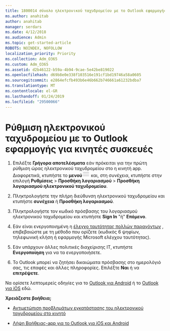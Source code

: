 ```yaml
---
title: 1800014 σύνολο ηλεκτρονικού ταχυδρομείου με το Outlook εφαρμογής για κινητές συσκευές
ms.author: anahitab
author: anahitab
manager: serdars
ms.date: 4/12/2018
ms.audience: Admin
ms.topic: get-started-article
ROBOTS: NOINDEX, NOFOLLOW
localization_priority: Priority
ms.collection: Adm_O365
ms.custom: Adm_O365
ms.assetid: d2b46122-b59a-4b94-9cae-5e42be819022
ms.openlocfilehash: d69b8e0e338f103516e191cf1bd19746a58a0605
ms.sourcegitcommit: e2864efcfb493b6e46b662b746661a61232bdba7
ms.translationtype: MT
ms.contentlocale: el-GR
ms.lasthandoff: 01/24/2019
ms.locfileid: "29500066"
---
```

# <a name="set-up-email-in-the-outlook-mobile-app"></a>Ρύθμιση ηλεκτρονικού ταχυδρομείου με το Outlook εφαρμογής για κινητές συσκευές

1. Επιλέξτε **Γρήγορα αποτελέσματα** εάν πρόκειται για την πρώτη ρύθμιση ώρας ηλεκτρονικού ταχυδρομείου στο η κινητή app. Διαφορετικά, κτυπήστε το **μενού**![κουμπί του μενού](media/265b9089-9630-42dd-a244-d9a412d8fe47.png) και, στη συνέχεια, κτυπήστε στην επιλογή **Ρυθμίσεις** \> **Προσθήκη λογαριασμού** \> **Προσθήκη λογαριασμού ηλεκτρονικού ταχυδρομείου**. 
    
2. Πληκτρολογήστε την πλήρη διεύθυνση ηλεκτρονικού ταχυδρομείου και κτυπήστε **συνέχεια** ή **Προσθήκη λογαριασμού**.
    
3. Πληκτρολογήστε τον κωδικό πρόσβασης του λογαριασμού ηλεκτρονικού ταχυδρομείου και κτυπήστε **Sign In** "ή" **Επόμενο**. 
    
4. Εάν είναι ενεργοποιημένη η [έλεγχο ταυτότητας πολλών παραγόντων](https://support.office.com/article/8f0454b2-f51a-4d9c-bcde-2c48e41621c6.aspx) , επιβεβαιώστε με τη μέθοδο που ορίζετε (κωδικός 6 ψηφίων, τηλεφωνική κλήση ή εφαρμογής Microsoft ελέγχου ταυτότητας). 
    
5. Εάν υπάρχουν άλλες πολιτικές διαχείρισης IT, κτυπήστε **Ενεργοποίηση** για να τα ενεργοποιήσετε. 
    
6. Το Outlook μπορεί να ζητήσει δικαιώματα πρόσβασης στο ημερολόγιό σας, τις επαφές και άλλες πληροφορίες. Επιλέξτε **Ναι** ή να **επιτρέψετε**. 
    
Να ορίσετε λεπτομερείς οδηγίες για το [Outlook για Android](https://support.office.com/article/886db551-8dfa-4fd5-b835-f8e532091872.aspx) ή το [Outlook για iOS](https://support.office.com/article/b2de2161-cc1d-49ef-9ef9-81acd1c8e234.aspx) εδώ. 
  
 **Χρειάζεστε βοήθεια;**
  
- [Αντιμετώπιση προβλημάτων εγκατάστασης του ηλεκτρονικού ταχυδρομείου στο κινητό](https://support.office.com/article/a264ef01-9c88-48fb-9285-7017e4f31f02.aspx)
    
- [Λήψη Βοήθειας-app για το Outlook για iOS και Android](https://support.office.com/article/218a22d1-9fa5-4889-b689-de1c63493243.aspx#ID0EAABAAA=Contact_Support)
    

